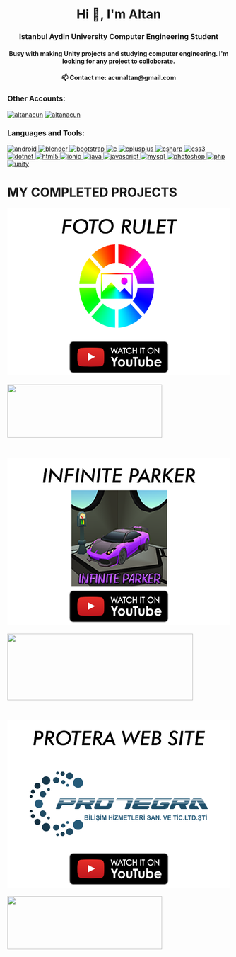 <h1 align="center">Hi 👋, I'm Altan</h1>
<h3 align="center">Istanbul Aydin University Computer Engineering Student</h3>
<h4 align="center">Busy with making Unity projects and studying computer engineering. I'm looking for any project to colloborate.</h4>
<h4 align="center"> 📫 Contact me: acunaltan@gmail.com </h4>

<p align="left">
<h3 align="left">Other Accounts:</h3>
<a href="https://linkedin.com/in/altanacun" target="blank"><img align="center" src="https://cdn.jsdelivr.net/npm/simple-icons@3.0.1/icons/linkedin.svg" alt="altanacun" height="30" width="40" /></a>
<a href="https://steamcommunity.com/id/arutann" target="blank"><img align="center" src="https://cdn.jsdelivr.net/npm/simple-icons@3.0.1/icons/steam.svg" alt="altanacun" height="30" width="40" /></a>
</p>

<h3 align="left">Languages and Tools:</h3>
<p align="left"> <a href="https://developer.android.com" target="_blank"> <img src="https://devicons.github.io/devicon/devicon.git/icons/android/android-original-wordmark.svg" alt="android" width="40" height="40"/> </a> <a href="" target="_blank"> <img src="https://download.blender.org/branding/community/blender_community_badge_white.svg" alt="blender" width="40" height="40"/> </a> <a href="https://getbootstrap.com" target="_blank"> <img src="https://devicons.github.io/devicon/devicon.git/icons/bootstrap/bootstrap-plain.svg" alt="bootstrap" width="40" height="40"/> </a> <a href="https://www.cprogramming.com/" target="_blank"> <img src="https://devicons.github.io/devicon/devicon.git/icons/c/c-original.svg" alt="c" width="40" height="40"/> </a> <a href="https://www.w3schools.com/cpp/" target="_blank"> <img src="https://devicons.github.io/devicon/devicon.git/icons/cplusplus/cplusplus-original.svg" alt="cplusplus" width="40" height="40"/> </a> <a href="https://www.w3schools.com/cs/" target="_blank"> <img src="https://devicons.github.io/devicon/devicon.git/icons/csharp/csharp-original.svg" alt="csharp" width="40" height="40"/> </a> <a href="https://www.w3schools.com/css/" target="_blank"> <img src="https://devicons.github.io/devicon/devicon.git/icons/css3/css3-original-wordmark.svg" alt="css3" width="40" height="40"/> </a> <a href="https://dotnet.microsoft.com/" target="_blank"> <img src="https://devicons.github.io/devicon/devicon.git/icons/dot-net/dot-net-original-wordmark.svg" alt="dotnet" width="40" height="40"/> </a> <a href="https://www.w3.org/html/" target="_blank"> <img src="https://devicons.github.io/devicon/devicon.git/icons/html5/html5-original-wordmark.svg" alt="html5" width="40" height="40"/> </a> <a href="https://ionicframework.com" target="_blank"> <img src="https://upload.wikimedia.org/wikipedia/commons/d/d1/Ionic_Logo.svg" alt="ionic" width="40" height="40"/> </a> <a href="https://www.java.com" target="_blank"> <img src="https://devicons.github.io/devicon/devicon.git/icons/java/java-original-wordmark.svg" alt="java" width="40" height="40"/> </a> <a href="https://developer.mozilla.org/en-US/docs/Web/JavaScript" target="_blank"> <img src="https://devicons.github.io/devicon/devicon.git/icons/javascript/javascript-original.svg" alt="javascript" width="40" height="40"/> </a> <a href="https://www.mysql.com/" target="_blank"> <img src="https://devicons.github.io/devicon/devicon.git/icons/mysql/mysql-original-wordmark.svg" alt="mysql" width="40" height="40"/> </a> <a href="https://www.photoshop.com/en" target="_blank"> <img src="https://devicons.github.io/devicon/devicon.git/icons/photoshop/photoshop-plain.svg" alt="photoshop" width="40" height="40"/> </a> <a href="https://www.php.net" target="_blank"> <img src="https://devicons.github.io/devicon/devicon.git/icons/php/php-original.svg" alt="php" width="40" height="40"/> </a> <a href="https://unity.com/" target="_blank"> <img src="https://www.vectorlogo.zone/logos/unity3d/unity3d-icon.svg" alt="unity" width="40" height="40"/> </a> </p>

<h1>MY COMPLETED PROJECTS</h1>

<a href="https://www.youtube.com/watch?v=HIw-k-ci2YI"><img src="https://raw.githubusercontent.com/altanacun/Space-Cat/main/fotorulett.png"></a>⠀⠀⠀⠀⠀⠀⠀⠀⠀⠀⠀⠀⠀⠀⠀⠀⠀⠀⠀⠀⠀⠀⠀⠀⠀ 
<a href="https://play.google.com/store/apps/details?id=com.Arutan.FotoRulet"><img  align ="center" src="https://upload.wikimedia.org/wikipedia/commons/thumb/7/78/Google_Play_Store_badge_EN.svg/1280px-Google_Play_Store_badge_EN.svg.png" width=350px; height=120px;></a>

<br>

<a href="https://www.youtube.com/watch?v=9IP0_IG0Q7E&t"><img src="https://raw.githubusercontent.com/altanacun/Space-Cat/main/infiniteParkeerrr.png"></a>⠀⠀⠀⠀⠀⠀⠀⠀⠀⠀⠀⠀⠀⠀⠀⠀⠀⠀⠀⠀⠀ 
<a href="https://github.com/altanacun/Infinite-Parker/raw/main/InfiniteParker-APK.rar"><img  align ="center" src="https://i.pinimg.com/originals/01/d9/53/01d95329a419f52751f875daf9d0f1aa.png" width=420px; height=150px;></a>

<br>

<a href="https://www.youtube.com/watch?v=MVQUr9tCCF0"><img src="https://raw.githubusercontent.com/altanacun/Space-Cat/main/protegraa.png"></a>⠀⠀⠀⠀⠀⠀⠀⠀⠀⠀⠀⠀⠀⠀⠀⠀⠀⠀⠀⠀⠀ 
<a href="http://protegra.net/"><img  align ="center" src="https://1ugcjv21p2tn29gg0ocrylxz-wpengine.netdna-ssl.com/wp-content/uploads/2017/06/button-visit-websitev3.png" width=350px; height=120px;></a>




